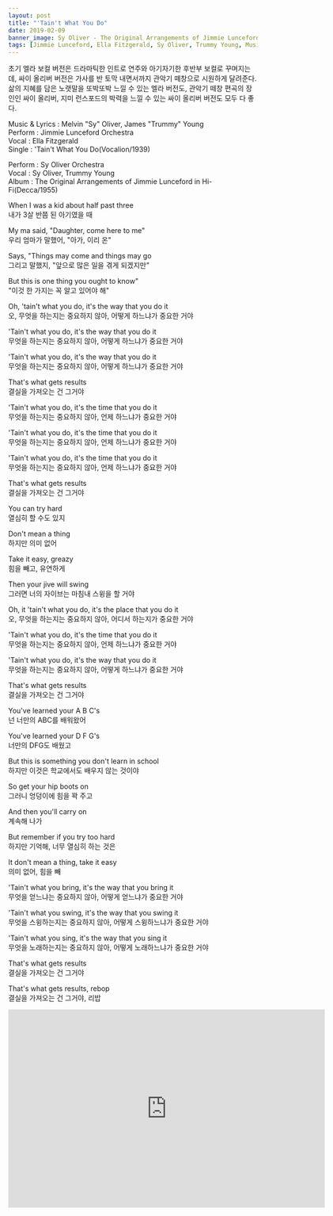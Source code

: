 ```yaml
---
layout: post
title: "'Tain't What You Do"
date: 2019-02-09
banner_image: Sy Oliver - The Original Arrangements of Jimmie Lunceford in Hi-Fi.jpg
tags: [Jimmie Lunceford, Ella Fitzgerald, Sy Oliver, Trummy Young, Music, Swing, Lyrics]
---
```


초기 엘라 보컬 버전은 드라마틱한 인트로 연주와 아기자기한 후반부 보컬로 꾸며지는데, 싸이 올리버 버전은 가사를 반 토막 내면서까지 관악기 떼창으로 시원하게 달려준다. 삶의 지혜를 담은 노랫말을 또박또박 느낄 수 있는 엘라 버전도, 관악기 떼창 편곡의 장인인 싸이 올리버, 지미 런스포드의 박력을 느낄 수 있는 싸이 올리버 버전도 모두 다 좋다.

<!--more-->

Music & Lyrics : Melvin "Sy" Oliver, James "Trummy" Young  
Perform : Jimmie Lunceford Orchestra  
Vocal : Ella Fitzgerald  
Single : 'Tain't What You Do(Vocalion/1939)  

Perform : Sy Oliver Orchestra  
Vocal : Sy Oliver, Trummy Young  
Album : The Original Arrangements of Jimmie Lunceford in Hi-Fi(Decca/1955)

When I was a kid about half past three  
내가 3살 반쯤 된 아기였을 때  

My ma said, "Daughter, come here to me"  
우리 엄마가 말했어, "아가, 이리 온"  

Says, "Things may come and things may go  
그리고 말했지, "앞으로 많은 일을 겪게 되겠지만"  

But this is one thing you ought to know"  
"이것 한 가지는 꼭 알고 있어야 해"  

Oh, 'tain't what you do, it's the way that you do it  
오, 무엇을 하는지는 중요하지 않아, 어떻게 하느냐가 중요한 거야  

'Tain't what you do, it's the way that you do it  
무엇을 하는지는 중요하지 않아, 어떻게 하느냐가 중요한 거야  

'Tain't what you do, it's the way that you do it  
무엇을 하는지는 중요하지 않아, 어떻게 하느냐가 중요한 거야  

That's what gets results  
결실을 가져오는 건 그거야  

'Tain't what you do, it's the time that you do it  
무엇을 하는지는 중요하지 않아, 언제 하느냐가 중요한 거야  

'Tain't what you do, it's the time that you do it  
무엇을 하는지는 중요하지 않아, 언제 하느냐가 중요한 거야  

'Tain't what you do, it's the time that you do it  
무엇을 하는지는 중요하지 않아, 언제 하느냐가 중요한 거야  

That's what gets results  
결실을 가져오는 건 그거야  

You can try hard  
열심히 할 수도 있지  

Don't mean a thing  
하지만 의미 없어   

Take it easy, greazy  
힘을 빼고, 유연하게  

Then your jive will swing  
그러면 너의 자이브는 마침내 스윙을 할 거야  

Oh, it 'tain't what you do, it's the place that you do it  
오, 무엇을 하는지는 중요하지 않아, 어디서 하는지가 중요한 거야  

'Tain't what you do, it's the time that you do it  
무엇을 하는지는 중요하지 않아, 언제 하느냐가 중요한 거야  

'Tain't what you do, it's the way that you do it  
무엇을 하는지는 중요하지 않아, 어떻게 하느냐가 중요한 거야  

That's what gets results  
결실을 가져오는 건 그거야  

You've learned your A B C's  
넌 너만의 ABC를 배워왔어  

You've learned your D F G's  
너만의 DFG도 배웠고  

But this is something you don't learn in school  
하지만 이것은 학교에서도 배우지 않는 것이야  

So get your hip boots on  
그러니 엉덩이에 힘을 꽉 주고  

And then you'll carry on  
계속해 나가  

But remember if you try too hard  
하지만 기억해, 너무 열심히 하는 것은  

It don't mean a thing, take it easy  
의미 없어, 힘을 빼  

'Tain't what you bring, it's the way that you bring it  
무엇을 얻느냐는 중요하지 않아, 어떻게 얻느냐가 중요한 거야  

'Tain't what you swing, it's the way that you swing it  
무엇을 스윙하는지는 중요하지 않아, 어떻게 스윙하느냐가 중요한 거야  

'Tain't what you sing, it's the way that you sing it  
무엇을 노래하는지는 중요하지 않아, 어떻게 노래하느냐가 중요한 거야  

That's what gets results  
결실을 가져오는 건 그거야  

That's what gets results, rebop  
결실을 가져오는 건 그거야, 리밥  

<iframe width="640" height="400" src="https://www.youtube.com/embed/mVZYM7fXNiw" frameborder="0" allow="accelerometer; autoplay; encrypted-media; gyroscope; picture-in-picture" allowfullscreen></iframe>
